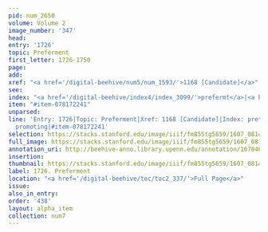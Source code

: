 ```yaml
---
pid: num_2650
volume: Volume 2
image_number: '347'
head:
entry: '1726'
topic: Preferment
first_letter: 1726-1750
page:
add:
xref: "<a href='/digital-beehive/num5/num_1593/'>1168 [Candidate]</a>"
see:
index: "<a href='/digital-beehive/index4/index_3099/'>prefermt</a>|<a href='/digital-beehive/index4/index_3215/'>promoting</a>"
item: "#item-078172241"
unparsed:
line: 'Entry: 1726|Topic: Preferment|Xref: 1168 [Candidate]|Index: prefermt|Index:
  promoting|#item-078172241'
selection: https://stacks.stanford.edu/image/iiif/fm855tg5659/1607_0814/344,2507,2866,631/full/0/default.jpg
full_image: https://stacks.stanford.edu/image/iiif/fm855tg5659/1607_0814/full/full/0/default.jpg
annotation_uri: http://beehive-anno.library.upenn.edu/annotation/1678460859261
insertion:
thumbnail: https://stacks.stanford.edu/image/iiif/fm855tg5659/1607_0814/344,2507,600,180/250,/0/default.jpg
label: 1726. Preferment
location: "<a href='/digital-beehive/toc/toc2_337/'>Full Page</a>"
issue:
also_in_entry:
order: '438'
layout: alpha_item
collection: num7
---
```

